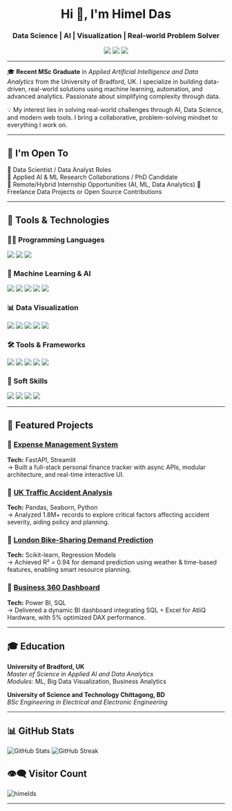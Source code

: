 <h1 align="center">Hi 👋, I'm Himel Das</h1>
<h3 align="center">Data Science | AI | Visualization | Real-world Problem Solver</h3>

<p align="center">
  <a href="mailto:himeldas077@gmail.com"><img src="https://img.shields.io/badge/Email-himeldas077@gmail.com-D14836?style=flat-square&logo=gmail&logoColor=white"></a>
  <a href="https://www.linkedin.com/in/himeldas/" target="_blank"><img src="https://img.shields.io/badge/LinkedIn-Himel%20Das-blue?style=flat-square&logo=linkedin&logoColor=white" /></a>
  <a href="https://himelds.github.io" target="_blank"><img src="https://img.shields.io/badge/Portfolio-Visit-lightgrey?style=flat-square&logo=google-chrome&logoColor=blue"></a>
</p>

---

🎓 **Recent MSc Graduate** in *Applied Artificial Intelligence and Data Analytics* from the University of Bradford, UK. I specialize in building data-driven, real-world solutions using machine learning, automation, and advanced analytics. Passionate about simplifying complexity through data.

💡 My interest lies in solving real-world challenges through AI, Data Science, and modern web tools. I bring a collaborative, problem-solving mindset to everything I work on.

---

## 🚀 I'm Open To

🔹 Data Scientist / Data Analyst Roles  
🔹 Applied AI & ML Research Collaborations / PhD Candidate  
🔹 Remote/Hybrid Internship Opportunities (AI, ML, Data Analytics)
🔹 Freelance Data Projects or Open Source Contributions

---

## 🔧 Tools & Technologies

### 👨‍💻 Programming Languages
<p align="left">
  <img src="https://img.shields.io/badge/Python-3776AB?style=flat&logo=python&logoColor=white" />
  <img src="https://img.shields.io/badge/SQL-336791?style=flat&logo=mysql&logoColor=white" />
  <img src="https://img.shields.io/badge/R-276DC3?style=flat&logo=r&logoColor=white" />
</p>

### 🤖 Machine Learning & AI
<p align="left">
  <img src="https://img.shields.io/badge/scikit--learn-F7931E?style=flat&logo=scikit-learn&logoColor=white" />
  <img src="https://img.shields.io/badge/PyTorch-EE4C2C?style=flat&logo=pytorch&logoColor=white" />
  <img src="https://img.shields.io/badge/TensorFlow-FF6F00?style=flat&logo=tensorflow&logoColor=white" />
  <img src="https://img.shields.io/badge/Model%20Tuning-blueviolet?style=flat" />
  <img src="https://img.shields.io/badge/Feature%20Engineering-orange?style=flat" />
</p>

### 📊 Data Visualization
<p align="left">
  <img src="https://img.shields.io/badge/Matplotlib-FFDD44?style=flat&logo=python&logoColor=black" />
  <img src="https://img.shields.io/badge/Seaborn-4466A1?style=flat&logo=python&logoColor=white" />
  <img src="https://img.shields.io/badge/Plotly-3F4F75?style=flat&logo=plotly&logoColor=white" />
  <img src="https://img.shields.io/badge/Power%20BI-F2C811?style=flat&logo=powerbi&logoColor=black" />
  <img src="https://img.shields.io/badge/Excel-217346?style=flat&logo=microsoft-excel&logoColor=white" />
</p>

### 🛠️ Tools & Frameworks
<p align="left">
  <img src="https://img.shields.io/badge/FastAPI-009688?style=flat&logo=fastapi&logoColor=white" />
  <img src="https://img.shields.io/badge/Streamlit-FF4B4B?style=flat&logo=streamlit&logoColor=white" />
  <img src="https://img.shields.io/badge/MySQL-005C84?style=flat&logo=mysql&logoColor=white" />
  <img src="https://img.shields.io/badge/Jupyter-F37626?style=flat&logo=jupyter&logoColor=white" />
  <img src="https://img.shields.io/badge/Power%20Query-008272?style=flat&logo=microsoft&logoColor=white" />
</p>

### 🧠 Soft Skills
<p align="left">
  <img src="https://img.shields.io/badge/Problem%20Solving-blue?style=flat" />
  <img src="https://img.shields.io/badge/Collaboration-green?style=flat" />
  <img src="https://img.shields.io/badge/Agile%20Mindset-orange?style=flat" />
  <img src="https://img.shields.io/badge/Communication-lightblue?style=flat" />
</p>

---

## 🚀 Featured Projects

### 🔹 [Expense Management System](https://github.com/himelds/expense-management)
**Tech:** FastAPI, Streamlit  
→ Built a full-stack personal finance tracker with async APIs, modular architecture, and real-time interactive UI.

### 🔹 [UK Traffic Accident Analysis](https://github.com/himelds/uk-traffic-accident-analysis)  
**Tech:** Pandas, Seaborn, Python  
→ Analyzed 1.8M+ records to explore critical factors affecting accident severity, aiding policy and planning.

### 🔹 [London Bike-Sharing Demand Prediction](https://github.com/himelds/london-bike-sharing-demand)  
**Tech:** Scikit-learn, Regression Models  
→ Achieved R² = 0.94 for demand prediction using weather & time-based features, enabling smart resource planning.

### 🔹 [Business 360 Dashboard](https://github.com/himelds/business-insights-dashboard)  
**Tech:** Power BI, SQL  
→ Delivered a dynamic BI dashboard integrating SQL + Excel for AtliQ Hardware, with 5% optimized DAX performance.

---

## 🎓 Education

**University of Bradford, UK**  
*Master of Science in Applied AI and Data Analytics*  
*Modules:* ML, Big Data Visualization, Business Analytics

**University of Science and Technology Chittagong, BD**  
*BSc Engineering in Electrical and Electronic Engineering*

---
## 📊 GitHub Stats

<p align="left">
  <img src="https://github-readme-stats.vercel.app/api?username=himelds&show_icons=true&theme=gruvbox" alt="GitHub Stats" />
  <img src="https://github-readme-streak-stats.herokuapp.com/?user=himelds&theme=gruvbox" alt="GitHub Streak" />
</p>

## 👁️‍🗨️ Visitor Count

<p align="left">
  <img src="https://komarev.com/ghpvc/?username=himelds&label=Profile%20Views&color=0e75b6&style=flat" alt="himelds" />
</p>

---
